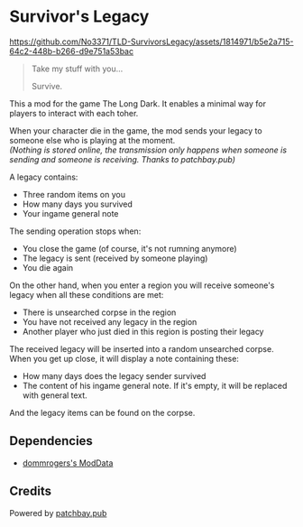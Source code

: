 # Survivor's Legacy


https://github.com/No3371/TLD-SurvivorsLegacy/assets/1814971/b5e2a715-64c2-448b-b266-d9e751a53bac


> Take my stuff with you...
>
> Survive.

This a mod for the game The Long Dark. It enables a minimal way for players to interact with each toher.

When your character die in the game, the mod sends your legacy to someone else who is playing at the moment.  
*(Nothing is stored online, the transmission only happens when someone is sending and someone is receiving. Thanks to patchbay.pub)*

A legacy contains:
- Three random items on you
- How many days you survived 
- Your ingame general note

The sending operation stops when:
- You close the game (of course, it's not rumning anymore)
- The legacy is sent (received by someone playing)
- You die again

On the other hand, when you enter a region you will receive someone's legacy when all these conditions are met:
- There is unsearched corpse in the region
- You have not received any legacy in the region
- Another player who just died in this region is posting their legacy  

The received legacy will be inserted into a random unsearched corpse. When you get up close, it will display a note containing these:
- How many days does the legacy sender survived
- The content of his ingame general note. If it's empty, it will be replaced with general text.

And the legacy items can be found on the corpse.

## Dependencies

- [dommrogers's ModData](https://github.com/dommrogers/ModData/)

## Credits

Powered by [patchbay.pub](https://patchbay.pub)
